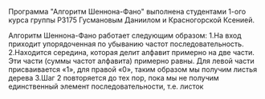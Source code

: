 Программа "Алгоритм Шеннона-Фано" выполнена студентами 1-ого курса группы P3175 Гусмановым Даниилом и Красногорской Ксенией.


Алгоритм Шеннона-Фано работает следующим образом:
1.На вход приходит упорядоченная по убыванию частот последовательность.
2.Находится середина, которая делит алфавит примерно на две части. Эти части (суммы частот алфавита) примерно равны. Для левой части присваивается «1», для правой «0», таким образом мы получим листья дерева
3.Шаг 2 повторяется до тех пор, пока мы не получим единственный элемент последовательности, т.е. листок
